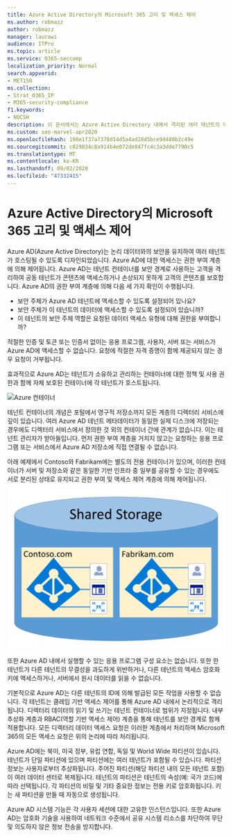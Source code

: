 ```yaml
---
title: Azure Active Directory의 Microsoft 365 고리 및 액세스 제어
ms.author: robmazz
author: robmazz
manager: laurawi
audience: ITPro
ms.topic: article
ms.service: O365-seccomp
localization_priority: Normal
search.appverid:
- MET150
ms.collection:
- Strat_O365_IP
- M365-security-compliance
f1.keywords:
- NOCSH
description: 이 문서에서는 Azure Active Directory 내에서 격리된 여러 테넌트의 데이터를 격리하기 위해 격리 및 액세스 제어가 작동되는 방법을 설명합니다.
ms.custom: seo-marvel-apr2020
ms.openlocfilehash: 198e1f37a7378d14d5a4ad28d5bce9d480b2c49e
ms.sourcegitcommit: c029834c8a914b4e072de847fc4c3a3dde7790c5
ms.translationtype: MT
ms.contentlocale: ko-KR
ms.lasthandoff: 09/02/2020
ms.locfileid: "47332415"
---
```

# <a name="microsoft-365-isolation-and-access-control-in-azure-active-directory"></a>Azure Active Directory의 Microsoft 365 고리 및 액세스 제어

Azure AD(Azure Active Directory)는 논리 데이터와의 보안을 유지하여 여러 테넌트가 호스팅될 수 있도록 디자인되었습니다. Azure AD에 대한 액세스는 권한 부여 계층에 의해 제어됩니다. Azure AD는 테넌트 컨테이너를 보안 경계로 사용하는 고객을 격리하여 공동 테넌트가 콘텐츠에 액세스하거나 손상되지 못하게 고객의 콘텐츠를 보호합니다. Azure AD의 권한 부여 계층에 의해 다음 세 가지 확인이 수행됩니다.

- 보안 주체가 Azure AD 테넌트에 액세스할 수 있도록 설정되어 있나요?
- 보안 주체가 이 테넌트의 데이터에 액세스할 수 있도록 설정되어 있습니까?
- 이 테넌트의 보안 주체 역할은 요청된 데이터 액세스 유형에 대해 권한을 부여합니까?

적절한 인증 및 토큰 또는 인증서 없이는 응용 프로그램, 사용자, 서버 또는 서비스가 Azure AD에 액세스할 수 없습니다. 요청에 적절한 자격 증명이 함께 제공되지 않는 경우 요청이 거부됩니다.

효과적으로 Azure AD는 테넌트가 소유하고 관리하는 컨테이너에 대한 정책 및 사용 권한과 함께 자체 보호된 컨테이너에 각 테넌트가 호스트됩니다.
 
![Azure 컨테이너](../media/office-365-isolation-azure-container.png)

테넌트 컨테이너의 개념은 포털에서 영구적 저장소까지 모든 계층의 디렉터리 서비스에 깊이 있습니다. 여러 Azure AD 테넌트 메타데이터가 동일한 실제 디스크에 저장되는 경우에도 디렉터리 서비스에서 정의한 것 외의 컨테이너 간에 관계가 없습니다. 이는 테넌트 관리자가 받아들입니다. 먼저 권한 부여 계층을 거치지 않고는 요청하는 응용 프로그램 또는 서비스에서 Azure AD 저장소에 직접 연결될 수 없습니다.

아래 예제에서 Contoso와 Fabrikam에는 별도의 전용 컨테이너가 있으며, 이러한 컨테이너가 서버 및 저장소와 같은 동일한 기반 인프라 중 일부를 공유할 수 있는 경우에도 서로 분리된 상태로 유지되고 권한 부여 및 액세스 제어 계층에 의해 제어됩니다.
 
![Azure 전용 컨테이너](../media/office-365-isolation-azure-dedicated-containers.png)

또한 Azure AD 내에서 실행할 수 있는 응용 프로그램 구성 요소는 없습니다. 또한 한 테넌트가 다른 테넌트의 무결성을 과도하게 위반하거나, 다른 테넌트의 액세스 암호화 키에 액세스하거나, 서버에서 원시 데이터를 읽을 수 없습니다.

기본적으로 Azure AD는 다른 테넌트의 ID에 의해 발급된 모든 작업을 사용할 수 없습니다. 각 테넌트는 클레임 기반 액세스 제어를 통해 Azure AD 내에서 논리적으로 격리됩니다. 디렉터리 데이터의 읽기 및 쓰기는 테넌트 컨테이너로 범위가 지정됩니다. 내부 추상화 계층과 RBAC(역할 기반 액세스 제어) 계층을 통해 테넌트를 보안 경계로 함께 적용합니다. 모든 디렉터리 데이터 액세스 요청은 이러한 계층에서 처리하며 Microsoft 365의 모든 액세스 요청은 위의 논리에 따라 처리됩니다.

Azure AD에는 북미, 미국 정부, 유럽 연합, 독일 및 World Wide 파티션이 있습니다. 테넌트가 단일 파티션에 있으며 파티션에는 여러 테넌트가 포함될 수 있습니다. 파티션 정보는 사용자로부터 추상화됩니다. 주어진 파티션(해당 파티션 내의 모든 테넌트 포함)이 여러 데이터 센터로 복제됩니다. 테넌트의 파티션은 테넌트의 속성(예: 국가 코드)에 따라 선택됩니다. 각 파티션의 비밀 및 기타 중요한 정보는 전용 키로 암호화됩니다. 키는 새 파티션을 만들 때 자동으로 생성됩니다.

Azure AD 시스템 기능은 각 사용자 세션에 대한 고유한 인스턴스입니다. 또한 Azure AD는 암호화 기술을 사용하여 네트워크 수준에서 공유 시스템 리소스를 차단하여 무단 및 의도하지 않은 정보 전송을 방지합니다.
